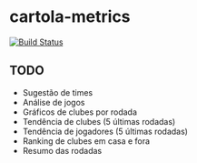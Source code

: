 # cartola-metrics

[![Build Status](https://travis-ci.com/samfrezza/cartola-metrics.svg?token=rQQA2pTSzvYiH8bWopbp&branch=master)](https://travis-ci.com/samfrezza/cartola-metrics)



**TODO**
-
- Sugestão de times
- Análise de jogos
- Gráficos de clubes por rodada
- Tendência de clubes (5 últimas rodadas)
- Tendência de jogadores (5 últimas rodadas)
- Ranking de clubes em casa e fora
- Resumo das rodadas

